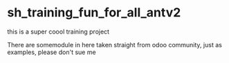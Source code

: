 # sh_training_fun_for_all_antv2
this is a super coool training project 

There are somemodule in here taken straight from odoo community, just as examples, please don't sue me
